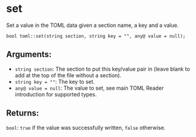 # set
Set a value in the TOML data given a section name, a key and a value.

`bool toml::set(string section, string key = "", any@ value = null);`

## Arguments:
- `string section`: The section to put this key/value pair in (leave blank to add at the top of the file without a section).
- `string key = ""`: The key to set.
- `any@ value = null`: The value to set, see main  TOML Reader introduction for supported types.

## Returns:
`bool`: `true` if the value was successfully written, `false` otherwise.
